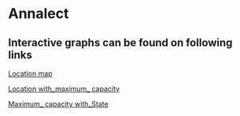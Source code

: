 # Annalect

## Interactive graphs can be found on following links

[Location map](https://10ay.online.tableau.com/t/testsarith/views/Analect/Sheet2?iframeSizedToWindow=true&:embed=y&:showAppBanner=false&:display_count=no&:showVizHome=no)

[Location with_maximum_ capacity](https://10ay.online.tableau.com/t/testsarith/views/Analect/Sheet4?iframeSizedToWindow=true&:embed=y&:showAppBanner=false&:display_count=no&:showVizHome=no)

[Maximum_ capacity with_State](https://10ay.online.tableau.com/t/testsarith/views/Analect/Sheet3?iframeSizedToWindow=true&:embed=y&:showAppBanner=false&:display_count=no&:showVizHome=no)
